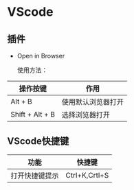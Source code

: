 # VScode

## 插件

- Open in Browser

  使用方法：

| 操作按键        | 作用               |
| --------------- | ------------------ |
| Alt + B         | 使用默认浏览器打开 |
| Shift + Alt + B | 选择浏览器打开     |

## VScode快捷键

| 功能           | 快捷键        |
| -------------- | ------------- |
| 打开快捷键提示 | Ctrl+K,Crtl+S |

